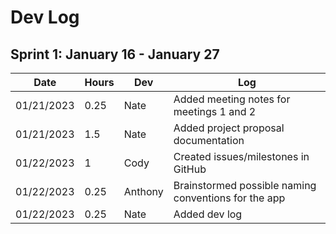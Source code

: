 # Dev Log

## Sprint 1: January 16 - January 27

| Date       | Hours | Dev     | Log                                                                 |
|------------|-------|---------|---------------------------------------------------------------------|
| 01/21/2023 | 0.25  | Nate    | Added meeting notes for meetings 1 and 2                            |
| 01/21/2023 | 1.5   | Nate    | Added project proposal documentation                                |
| 01/22/2023 | 1     | Cody    | Created issues/milestones in GitHub                                 |
| 01/22/2023 | 0.25  | Anthony | Brainstormed possible naming conventions for the app                |
| 01/22/2023 | 0.25  | Nate    | Added dev log                                                       |

